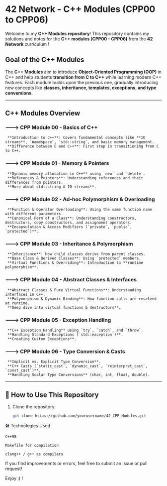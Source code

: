 # 42 Network - C++ Modules (CPP00 to CPP06)

Welcome to my **C++ Modules repository**! This repository contains my solutions and notes for the **C++ modules (CPP00 - CPP06)** from the **42 Network** curriculum !

## Goal of the C++ Modules  

The **C++ Modules** aim to introduce **Object-Oriented Programming (OOP)** in C++ and help students **transition from C to C++** while learning modern C++ features. Each module builds upon the previous one, gradually introducing new concepts like **classes, inheritance, templates, exceptions, and type conversions**.

---

## C++ Modules Overview  

### **---> CPP Module 00 - Basics of C++**  
	 **Introduction to C++**: Covers fundamental concepts like **IO streams**, `namespace`, `std::string`, and basic memory management.  
	 **Difference between C and C++**: First step in transitioning from C to C++.  

### **---> CPP Module 01 - Memory & Pointers**  
	 **Dynamic memory allocation in C++** using `new` and `delete`.  
	 **References & Pointers**: Understanding references and their differences from pointers.  
	 **More about std::string & IO streams**.  

### **---> CPP Module 02 - Ad-hoc Polymorphism & Overloading**  
	 **Function & Operator Overloading**: Using the same function name with different parameters.  
	 **Canonical Form of a Class**: Understanding constructors, destructors, copy constructors, and assignment operators.  
	 **Encapsulation & Access Modifiers (`private`, `public`, `protected`)**.  

### **---> CPP Module 03 - Inheritance & Polymorphism**  
	 **Inheritance**: How child classes derive from parent classes.  
	 **Base Class & Derived Classes**: Using `protected` members.  
	 **Virtual Functions & Overriding**: Introduction to **runtime polymorphism**.  

### **---> CPP Module 04 - Abstract Classes & Interfaces**  
	 **Abstract Classes & Pure Virtual Functions**: Understanding interfaces in C++.  
	 **Polymorphism & Dynamic Binding**: How function calls are resolved at runtime.  
	 **Deep dive into virtual functions & destructors**.  

### **---> CPP Module 05 - Exception Handling**  
	 **C++ Exception Handling** using `try`, `catch`, and `throw`.  
	 **Handling Standard Exceptions (`std::exception`)**.  
	 **Creating Custom Exceptions**.  

### **---> CPP Module 06 - Type Conversion & Casts**  
	 **Implicit vs. Explicit Type Conversion**.  
	 **C++ Casts (`static_cast`, `dynamic_cast`, `reinterpret_cast`, `const_cast`)**.  
	 **Handling Scalar Type Conversions** (char, int, float, double).  

---

## 📜 How to Use This Repository  

1. Clone the repository:  
   ```sh
   git clone https://github.com/yourusername/42_CPP_Modules.git

🛠️ Technologies Used

    C++98

    Makefile for compilation

    clang++ / g++ as compilers


If you find improvements or errors, feel free to submit an issue or pull request!

Enjoy :) !
